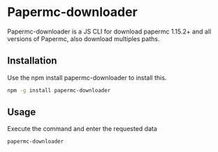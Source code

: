 # Papermc-downloader

Papermc-downloader is a JS CLI for download papermc 1.15.2+ and all versions of Papermc, also download multiples paths.

## Installation

Use the npm install papermc-downloader to install this.

```bash
npm -g install papermc-downloader
```

## Usage

Execute the command and enter the requested data

```bash
papermc-downloader
```

